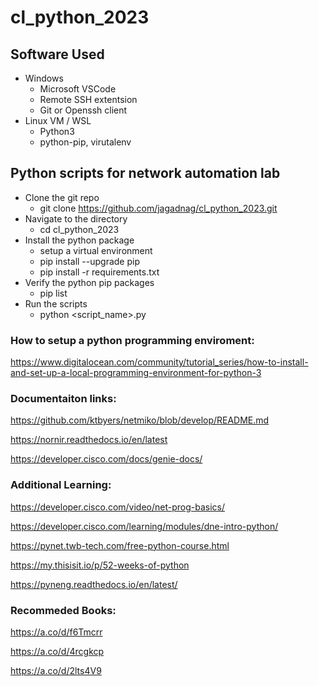 # cl_python_2023

## Software Used
* Windows
  * Microsoft VSCode
  * Remote SSH extentsion
  * Git or Openssh client
* Linux VM / WSL
  * Python3
  * python-pip, virutalenv
    
## Python scripts for network automation lab

* Clone the git repo
  * git clone https://github.com/jagadnag/cl_python_2023.git
* Navigate to the directory
  * cd cl_python_2023
* Install the python package
  * setup a virtual environment
  * pip install --upgrade pip
  * pip install -r requirements.txt
* Verify the python pip packages
  * pip list
* Run the scripts
  * python <script_name>.py 

### How to setup a python programming enviroment:

https://www.digitalocean.com/community/tutorial_series/how-to-install-and-set-up-a-local-programming-environment-for-python-3

### Documentaiton links:

https://github.com/ktbyers/netmiko/blob/develop/README.md 

https://nornir.readthedocs.io/en/latest

https://developer.cisco.com/docs/genie-docs/

### Additional Learning:

https://developer.cisco.com/video/net-prog-basics/

https://developer.cisco.com/learning/modules/dne-intro-python/

https://pynet.twb-tech.com/free-python-course.html

https://my.thisisit.io/p/52-weeks-of-python

https://pyneng.readthedocs.io/en/latest/


### Recommeded Books:

https://a.co/d/f6Tmcrr

https://a.co/d/4rcgkcp

https://a.co/d/2lts4V9


  


